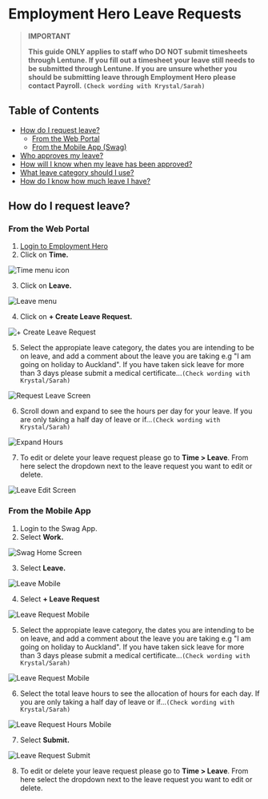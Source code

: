 # Employment Hero Leave Requests

>**IMPORTANT**
>
>**This guide ONLY applies to staff who DO NOT submit timesheets through Lentune. If you fill out a timesheet your leave still needs to be submitted through Lentune. If you are unsure whether you should be submitting leave through Employment Hero please contact Payroll. `(Check wording with Krystal/Sarah)`**

## Table of Contents 
- [How do I request leave?](#item-one)
  - [From the Web Portal](#item-one-one)
  - [From the Mobile App (Swag)](#item-one-two)
- [Who approves my leave?](#item-two)
- [How will I know when my leave has been approved?](#item-two)
- [What leave category should I use?](#item-three)
- [How do I know how much leave I have?](#item-three)

 <!-- headings -->
 <a id="item-one"></a>
 ## How do I request leave?

 <a id="item-one-one"></a>
### From the Web Portal

1. [Login to Employment Hero](https://secure.employmenthero.com/users/sign_in?ref=)
2. Click on **Time.**
   
![Time menu icon](https://github.com/cookbrothersconstruction/documentation/blob/main/images/Time%20Icon.png)

3. Click on **Leave.**

![Leave menu](https://github.com/cookbrothersconstruction/documentation/blob/main/images/Leave%20Menu.png)

4. Click on **+ Create Leave Request.**

![+ Create Leave Request](https://github.com/cookbrothersconstruction/documentation/blob/main/images/My%20leave%20requests%20screen.png)  

5. Select the appropiate leave category, the dates you are intending to be on leave, and add a comment about the leave you are taking e.g "I am going on holiday to Auckland". If you have taken sick leave for more than 3 days please submit a medical certificate...`(Check wording with Krystal/Sarah)`

![Request Leave Screen](https://github.com/cookbrothersconstruction/documentation/blob/main/images/request%20leave.png) 

6. Scroll down and expand to see the hours per day for your leave. If you are only taking a half day of leave or if...`(Check wording with Krystal/Sarah)`

![Expand Hours](https://github.com/cookbrothersconstruction/documentation/blob/main/images/Expand%20leave%20details.png)  

7. To edit or delete your leave request please go to **Time > Leave**. From here select the dropdown next to the leave request you want to edit or delete.

![Leave Edit Screen](https://github.com/cookbrothersconstruction/documentation/blob/main/ehimages/Leave%20menu%202.png) 

 <a id="item-one-one"></a>
### From the Mobile App

1. Login to the Swag App.
2. Select **Work.**

![Swag Home Screen](https://github.com/cookbrothersconstruction/documentation/blob/main/ehimages/1000000867.jpg) 

3. Select **Leave.**

![Leave Mobile](https://github.com/cookbrothersconstruction/documentation/blob/main/ehimages/1000000868.jpg) 

4. Select **+ Leave Request**

![Leave Request Mobile](https://github.com/cookbrothersconstruction/documentation/blob/main/ehimages/1000000869.jpg) 

5. Select the appropiate leave category, the dates you are intending to be on leave, and add a comment about the leave you are taking e.g "I am going on holiday to Auckland". If you have taken sick leave for more than 3 days please submit a medical certificate...`(Check wording with Krystal/Sarah)`
   
![Leave Request Mobile](https://github.com/cookbrothersconstruction/documentation/blob/main/ehimages/1000000870.jpg) 

6. Select the total leave hours to see the allocation of hours for each day. If you are only taking a half day of leave or if...`(Check wording with Krystal/Sarah)`

![Leave Request Hours Mobile](https://github.com/cookbrothersconstruction/documentation/blob/main/ehimages/1000000871.jpg) 

7. Select **Submit.**

![Leave Request Submit](https://github.com/cookbrothersconstruction/documentation/blob/main/ehimages/1000000872.jpg) 

8. To edit or delete your leave request please go to **Time > Leave**. From here select the dropdown next to the leave request you want to edit or delete.


   







